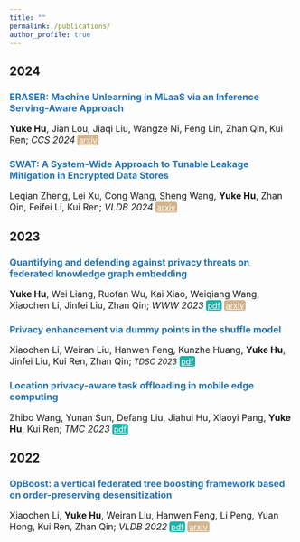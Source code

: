 ```yaml
---
title: ""
permalink: /publications/
author_profile: true
---
```


<style type="text/css" rel="stylesheet">
.btn--paper {
color: white;
background-color: lightseagreen;
padding: 1px 3px;
text-align: center;
border-radius: 4px;
a { TEXT-DECORATION:none }
}
.btn--arxiv {
color: white;
background-color: tan;
padding: 1px 3px;
text-align: center;
border-radius: 4px;
a { TEXT-DECORATION:none }
}
.btn--code {
color: white;
background-color: DARKORANGE;
padding: 1px 3px;
text-align: center;
border-radius: 4px;
a { TEXT-DECORATION:none }
}
</style>

<h2 id='2024'>2024</h2>

### <span style="color:rgb(39, 117, 182)">ERASER: Machine Unlearning in MLaaS via an Inference Serving-Aware Approach</span>
<font size="3"> <b>Yuke Hu</b>, Jian Lou, Jiaqi Liu, Wangze Ni, Feng Lin, Zhan Qin, Kui Ren;
<i>CCS 2024</i></font> <a href="https://arxiv.org/abs/2311.16136" class="btn--arxiv" target="_blank">arxiv</a>

### <span style="color:rgb(39, 117, 182)">SWAT: A System-Wide Approach to Tunable Leakage Mitigation in Encrypted Data Stores</span>
<font size="3"> Leqian Zheng, Lei Xu, Cong Wang, Sheng Wang, <b>Yuke Hu</b>, Zhan Qin, Feifei Li, Kui Ren;
<i>VLDB 2024</i></font> <a href="https://arxiv.org/pdf/2306.16851.pdf" class="btn--arxiv" target="_blank">arxiv</a>

<h2 id='2023'>2023</h2>

### <span style="color:rgb(39, 117, 182)">Quantifying and defending against privacy threats on federated knowledge graph embedding</span>
<font size="3"> <b>Yuke Hu</b>, Wei Liang, Ruofan Wu, Kai Xiao, Weiqiang Wang, Xiaochen Li, Jinfei Liu, Zhan Qin;
<i>WWW 2023</i></font> <a href="https://dl.acm.org/doi/abs/10.1145/3543507.3583450" class="btn--paper" target="_blank">pdf</a> <a href="https://arxiv.org/pdf/2304.02932" class="btn--arxiv" target="_blank">arxiv</a>

### <span style="color:rgb(39, 117, 182)">Privacy enhancement via dummy points in the shuffle model</span>

<font size="3">Xiaochen Li, Weiran Liu, Hanwen Feng, Kunzhe Huang, <b>Yuke Hu</b>, Jinfei Liu, Kui Ren, Zhan Qin;</font> <i>TDSC 2023</i> <a href="https://arxiv.org/abs/2305.12502" class="btn--paper" target="_blank">pdf</a>

### <span style="color:rgb(39, 117, 182)">Location privacy-aware task offloading in mobile edge computing</span>

<font size="3">Zhibo Wang, Yunan Sun, Defang Liu, Jiahui Hu, Xiaoyi Pang, <b>Yuke Hu</b>, Kui Ren;
<i>TMC 2023</i></font> <a href="https://ieeexplore.ieee.org/abstract/document/10065551/" class="btn--paper" target="_blank">pdf</a>



<h2 id='2022'>2022</h2>

### <span style="color:rgb(39, 117, 182)">OpBoost: a vertical federated tree boosting framework based on order-preserving desensitization</span>
<font size="3">Xiaochen Li, <b>Yuke Hu</b>, Weiran Liu, Hanwen Feng, Li Peng, Yuan Hong, Kui Ren, Zhan Qin; <i>VLDB 2022</i></font> <a href="https://dl.acm.org/doi/abs/10.14778/3565816.3565823" class="btn--paper" target="_blank">pdf</a> <a href="https://arxiv.org/pdf/2210.01318" class="btn--arxiv" target="_blank">arxiv</a>

